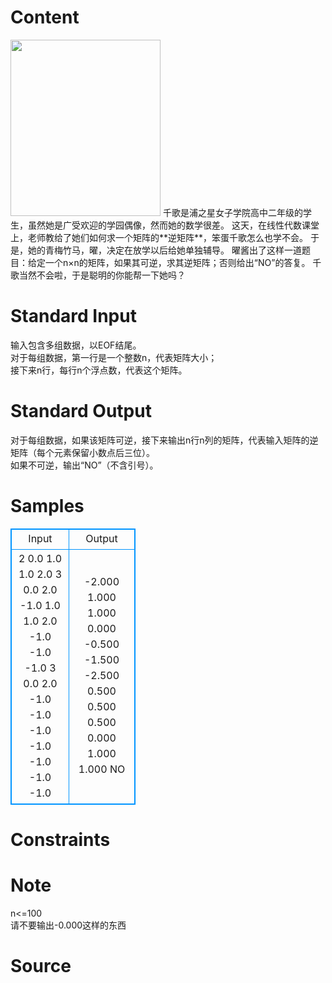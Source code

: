 
# Content

<img src="/source/lutece/yao-jiang-de-xian-xing-dai-shu-ke-tang-yi/img/aHR0cDovL2ltYWdlcy5jbmJsb2dzLmNvbS9jbmJsb2dzX2NvbS9hdXRza3ktamFkZWsvMTA3NzIxNi9vXyVlNSU4ZCU4MyVlNiU5YiU5YzIuanBn.jpg"  width=240 height=282>    
千歌是浦之星女子学院高中二年级的学生，虽然她是广受欢迎的学园偶像，然而她的数学很差。   
这天，在线性代数课堂上，老师教给了她们如何求一个矩阵的**逆矩阵**，笨蛋千歌怎么也学不会。     
于是，她的青梅竹马，曜，决定在放学以后给她单独辅导。  
曜酱出了这样一道题目：给定一个n×n的矩阵，如果其可逆，求其逆矩阵；否则给出“NO”的答复。   
千歌当然不会啦，于是聪明的你能帮一下她吗？

# Standard Input

输入包含多组数据，以EOF结尾。    
对于每组数据，第一行是一个整数n，代表矩阵大小；   
接下来n行，每行n个浮点数，代表这个矩阵。

# Standard Output

对于每组数据，如果该矩阵可逆，接下来输出n行n列的矩阵，代表输入矩阵的逆矩阵（每个元素保留小数点后三位）。    
如果不可逆，输出“NO”（不含引号）。

# Samples

<style>
        table,table tr th, table tr td { border:1px solid #0094ff; }
        table { width: 200px; min-height: 25px; line-height: 25px; text-align: center; border-collapse: collapse;}   
    </style>
<table>
	<tr>
		<td>Input</td>
		<td>Output</td>
	</tr>
<tr><td>2
0.0 1.0
1.0 2.0
3
0.0 2.0 -1.0
1.0 1.0 2.0
-1.0 -1.0 -1.0
3
0.0 2.0 -1.0
-1.0 -1.0 -1.0
-1.0 -1.0 -1.0</td><td>-2.000 1.000
1.000 0.000
-0.500 -1.500 -2.500
0.500 0.500 0.500
0.000 1.000 1.000
NO
</td></tr></table>


# Constraints



# Note

n<=100   
请不要输出-0.000这样的东西

# Source


